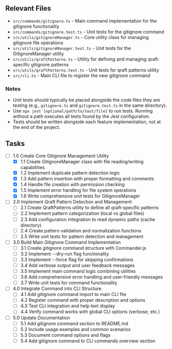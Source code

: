 ## Relevant Files

- `src/commands/gitignore.ts` - Main command implementation for the gitignore functionality
- `src/commands/gitignore.test.ts` - Unit tests for the gitignore command
- `src/utils/gitignoreManager.ts` - Core utility class for managing gitignore file operations
- `src/utils/gitignoreManager.test.ts` - Unit tests for the GitignoreManager utility
- `src/utils/qraftPatterns.ts` - Utility for defining and managing qraft-specific gitignore patterns
- `src/utils/qraftPatterns.test.ts` - Unit tests for qraft patterns utility
- `src/cli.ts` - Main CLI file to register the new gitignore command

### Notes

- Unit tests should typically be placed alongside the code files they are testing (e.g., `gitignore.ts` and `gitignore.test.ts` in the same directory).
- Use `npx jest [optional/path/to/test/file]` to run tests. Running without a path executes all tests found by the Jest configuration.
- Tests should be written alongside each feature implementation, not at the end of the project.

## Tasks

- [ ] 1.0 Create Core Gitignore Management Utility
  - [x] 1.1 Create GitignoreManager class with file reading/writing capabilities
  - [x] 1.2 Implement duplicate pattern detection logic
  - [x] 1.3 Add pattern insertion with proper formatting and comments
  - [x] 1.4 Handle file creation with permission checking
  - [x] 1.5 Implement error handling for file system operations
  - [x] 1.6 Write comprehensive unit tests for GitignoreManager
- [ ] 2.0 Implement Qraft Pattern Detection and Management
  - [ ] 2.1 Create QraftPatterns utility to define all qraft-specific patterns
  - [ ] 2.2 Implement pattern categorization (local vs global files)
  - [ ] 2.3 Add configuration integration to read dynamic paths (cache directory)
  - [ ] 2.4 Create pattern validation and normalization functions
  - [ ] 2.5 Write unit tests for pattern detection and management
- [ ] 3.0 Build Main Gitignore Command Implementation
  - [ ] 3.1 Create gitignore command structure with Commander.js
  - [ ] 3.2 Implement --dry-run flag functionality
  - [ ] 3.3 Implement --force flag for skipping confirmations
  - [ ] 3.4 Add verbose output and user feedback messages
  - [ ] 3.5 Implement main command logic combining utilities
  - [ ] 3.6 Add comprehensive error handling and user-friendly messages
  - [ ] 3.7 Write unit tests for command functionality
- [ ] 4.0 Integrate Command into CLI Structure
  - [ ] 4.1 Add gitignore command import to main CLI file
  - [ ] 4.2 Register command with proper description and options
  - [ ] 4.3 Test CLI integration and help text display
  - [ ] 4.4 Verify command works with global CLI options (verbose, etc.)
- [ ] 5.0 Update Documentation
  - [ ] 5.1 Add gitignore command section to README.md
  - [ ] 5.2 Include usage examples and common scenarios
  - [ ] 5.3 Document command options and flags
  - [ ] 5.4 Add gitignore command to CLI commands overview section
